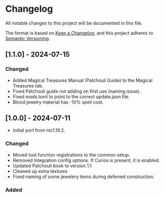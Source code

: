# Changelog

All notable changes to this project will be documented in this file.

The format is based on [Keep a Changelog](https://keepachangelog.com/en/1.0.0/),
and this project adheres to [Semantic Versioning](https://semver.org/spec/v2.0.0.html).

## [1.1.0] - 2024-07-15

### Changed
- Added Magical Treasures Manual (Patchouli Guide) to the Magical Treasures tab.
- Fixed Patchouli guide not adding on first use (naming issue).
- Fixed mods.toml to point to the correct update.json file.
- Blood jewelry material has -10% spell cost.

## [1.0.0] - 2024-07-11

- Initial port from mc1.19.2.

### Changed
- Moved loot function registrations to the common setup.
- Removed Integration config options. If Curios is present, it is enabled.
- Updated Patchouli book to version 1.1
- Cleaned up extra textures
- Fixed naming of some jewelery items during deferred construction.

### Added
